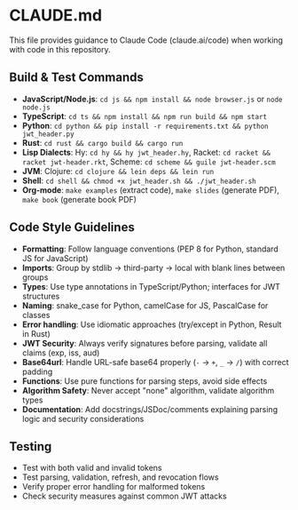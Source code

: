 # CLAUDE.md

This file provides guidance to Claude Code (claude.ai/code) when working with code in this repository.

## Build & Test Commands
- **JavaScript/Node.js**: `cd js && npm install && node browser.js` or `node node.js`
- **TypeScript**: `cd ts && npm install && npm run build && npm start`
- **Python**: `cd python && pip install -r requirements.txt && python jwt_header.py`
- **Rust**: `cd rust && cargo build && cargo run`
- **Lisp Dialects**: Hy: `cd hy && hy jwt_header.hy`, Racket: `cd racket && racket jwt-header.rkt`, Scheme: `cd scheme && guile jwt-header.scm`
- **JVM**: Clojure: `cd clojure && lein deps && lein run`
- **Shell**: `cd shell && chmod +x jwt_header.sh && ./jwt_header.sh`
- **Org-mode**: `make examples` (extract code), `make slides` (generate PDF), `make book` (generate book PDF)

## Code Style Guidelines
- **Formatting**: Follow language conventions (PEP 8 for Python, standard JS for JavaScript)
- **Imports**: Group by stdlib → third-party → local with blank lines between groups
- **Types**: Use type annotations in TypeScript/Python; interfaces for JWT structures
- **Naming**: snake_case for Python, camelCase for JS, PascalCase for classes
- **Error handling**: Use idiomatic approaches (try/except in Python, Result in Rust)
- **JWT Security**: Always verify signatures before parsing, validate all claims (exp, iss, aud)
- **Base64url**: Handle URL-safe base64 properly (`-` → `+`, `_` → `/`) with correct padding
- **Functions**: Use pure functions for parsing steps, avoid side effects
- **Algorithm Safety**: Never accept "none" algorithm, validate algorithm types
- **Documentation**: Add docstrings/JSDoc/comments explaining parsing logic and security considerations

## Testing
- Test with both valid and invalid tokens
- Test parsing, validation, refresh, and revocation flows
- Verify proper error handling for malformed tokens
- Check security measures against common JWT attacks